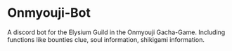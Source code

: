 # Onmyouji-Bot

A discord bot for the Elysium Guild in the Onmyouji Gacha-Game. Including functions like bounties clue, soul information, shikigami information.
